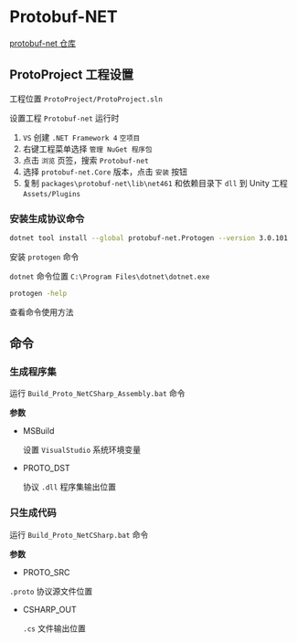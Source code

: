 # Protobuf-NET

[protobuf-net 仓库](https://github.com/protobuf-net/protobuf-net)



## ProtoProject 工程设置

工程位置 `ProtoProject/ProtoProject.sln`

设置工程 `Protobuf-net` 运行时

1. `VS` 创建 `.NET Framework 4` `空项目`
2. 右键工程菜单选择 `管理 NuGet 程序包` 
3. 点击 `浏览` 页签，搜索 `Protobuf-net`  
4. 选择 `protobuf-net.Core` 版本，点击 `安装` 按钮
5. 复制 `packages\protobuf-net\lib\net461` 和依赖目录下 `dll` 到 Unity 工程 `Assets/Plugins`



### 安装生成协议命令

```sh
dotnet tool install --global protobuf-net.Protogen --version 3.0.101
```

安装 `protogen` 命令

`dotnet` 命令位置 `C:\Program Files\dotnet\dotnet.exe`

```sh
protogen -help
```

查看命令使用方法



## 命令

### 生成程序集

运行 `Build_Proto_NetCSharp_Assembly.bat` 命令

**参数**

- MSBuild

  设置 `VisualStudio` 系统环境变量

- PROTO_DST

  协议 `.dll` 程序集输出位置

### 只生成代码

运行 `Build_Proto_NetCSharp.bat` 命令

**参数**

- PROTO_SRC

`.proto` 协议源文件位置

- CSHARP_OUT

  `.cs` 文件输出位置

